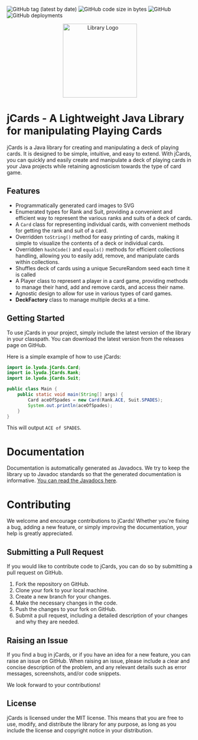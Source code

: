 ![GitHub tag (latest by date)](https://img.shields.io/github/v/tag/lyudaio/jcards?label=version&style=plastic) ![GitHub code size in bytes](https://img.shields.io/github/languages/code-size/lyudaio/jcards?style=plastic) ![GitHub](https://img.shields.io/github/license/lyudaio/jcards?style=plastic) ![GitHub deployments](https://img.shields.io/github/deployments/lyudaio/jcards/github-pages?label=Javadoc%20Deployment&style=plastic)

<p align="center">
  <img src="https://i.imgur.com/5xKGdIw.png" alt="Library Logo" height="200" width="200">
</p>

# jCards - A Lightweight Java Library for manipulating Playing Cards

jCards is a Java library for creating and manipulating a deck of playing cards. It is designed to be simple, intuitive, and easy to extend. With jCards, you can quickly and easily create and manipulate a deck of playing cards in your Java projects while retaining agnosticism towards the type of card game.

## Features

- Programmatically generated card images to SVG
- Enumerated types for Rank and Suit, providing a convenient and efficient way to represent the various ranks and suits of a deck of cards.
- A `Card` class for representing individual cards, with convenient methods for getting the rank and suit of a card.
- Overridden `toString()` method for easy printing of cards, making it simple to visualize the contents of a deck or individual cards.
- Overridden `hashCode()` and `equals()` methods for efficient collections handling, allowing you to easily add, remove, and manipulate cards within collections.
- Shuffles deck of cards using a unique SecureRandom seed each time it is called
- A Player class to represent a player in a card game, providing methods to manage their hand, add and remove cards, and access their name.
- Agnostic design to allow for use in various types of card games.
- <b>DeckFactory</b> class to manage multiple decks at a time.

## Getting Started

To use jCards in your project, simply include the latest version of the library in your classpath. You can download the latest version from the releases page on GitHub.

Here is a simple example of how to use jCards:

```java
import io.lyuda.jCards.Card;
import io.lyuda.jCards.Rank;
import io.lyuda.jCards.Suit;

public class Main {
    public static void main(String[] args) {
        Card aceOfSpades = new Card(Rank.ACE, Suit.SPADES);
        System.out.println(aceOfSpades);
    }
}
```

This will output `ACE of SPADES`.

# Documentation

Documentation is automatically generated as Javadocs. We try to keep the library up to Javadoc standards so that the generated documentation is informative. [You can read the Javadocs here](https://lyuda.io).

# Contributing

We welcome and encourage contributions to jCards! Whether you're fixing a bug, adding a new feature, or simply improving the documentation, your help is greatly appreciated.

## Submitting a Pull Request

If you would like to contribute code to jCards, you can do so by submitting a pull request on GitHub.

1. Fork the repository on GitHub.
2. Clone your fork to your local machine.
3. Create a new branch for your changes.
4. Make the necessary changes in the code.
5. Push the changes to your fork on GitHub.
6. Submit a pull request, including a detailed description of your changes and why they are needed.

## Raising an Issue

If you find a bug in jCards, or if you have an idea for a new feature, you can raise an issue on GitHub. When raising an issue, please include a clear and concise description of the problem, and any relevant details such as error messages, screenshots, and/or code snippets.

We look forward to your contributions!


## License

jCards is licensed under the MIT license. This means that you are free to use, modify, and distribute the library for any purpose, as long as you include the license and copyright notice in your distribution.

